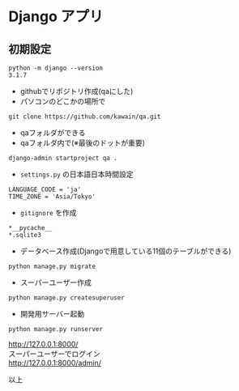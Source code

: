 # Django アプリ


## 初期設定

```
python -m django --version
3.1.7
```

- githubでリポジトリ作成(qaにした)
- パソコンのどこかの場所で
```
git clone https://github.com/kawain/qa.git
```
- qaフォルダができる
- qaフォルダ内で(※最後のドットが重要)
```
django-admin startproject qa .
```
- `settings.py` の日本語日本時間設定
```
LANGUAGE_CODE = 'ja'
TIME_ZONE = 'Asia/Tokyo'
```
- `gitignore` を作成
```
*__pycache__
*.sqlite3
```
- データベース作成(Djangoで用意している11個のテーブルができる)
```
python manage.py migrate
```
- スーパーユーザー作成
```
python manage.py createsuperuser
```
- 開発用サーバー起動
```
python manage.py runserver
```
http://127.0.0.1:8000/  
スーパーユーザーでログイン  
http://127.0.0.1:8000/admin/  



以上
